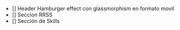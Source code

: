 -   [] Header Hamburger effect con glassmorphism en formato movil
-   [] Seccion RRSS
-   [] Sección de Skills